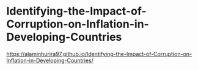 # Identifying-the-Impact-of-Corruption-on-Inflation-in-Developing-Countries
https://alaminhurira97.github.io/Identifying-the-Impact-of-Corruption-on-Inflation-in-Developing-Countries/
